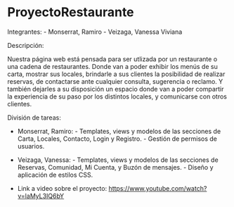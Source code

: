 # ProyectoRestaurante
Integrantes:
            - Monserrat, Ramiro
            - Veizaga, Vanessa Viviana

Descripción:

Nuestra página web está pensada para ser utlizada por un restaurante o una cadena de restaurantes. 
Donde van a poder exhibir los menús de su carta, mostrar sus locales, brindarle a sus clientes la posibilidad de realizar reservas, de contactarse ante cualquier consulta, sugerencia o reclamo. Y también dejarles a su disposición un espacio donde van a poder compartir la experiencia de su paso por los distintos locales, y comunicarse con otros clientes.

División de tareas:

- Monserrat, Ramiro: 
                    - Templates, views y modelos de las secciones de Carta, Locales, Contacto, Login y Registro.
                    - Gestión de permisos de usuarios.
- Veizaga, Vanessa: 
                    - Templates, views y modelos de las secciones de Reservas, Comunidad, Mi Cuenta, y Buzón de  mensajes.
                    - Diseño y aplicación de estilos CSS.

- Link a video sobre el proyecto: https://www.youtube.com/watch?v=laMyL3IQ6bY

